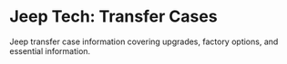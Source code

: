 # Jeep Tech: Transfer Cases

Jeep transfer case information covering upgrades, factory options, and essential information.
